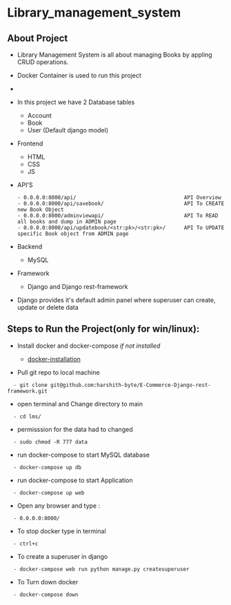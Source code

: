 # Library_management_system

## About Project
- Library Management System is all about managing Books by appling CRUD operations.
- Docker Container is used to run this project
- 

- In this project we have 2 Database tables 
  - Account
  - Book
  - User (Default django model)
  
- Frontend
  - HTML
  - CSS
  - JS 

- API'S 
  ```
  - 0.0.0.0:8000/api/                                   API Overview
  - 0.0.0.0:8000/api/savebook/                          API To CREATE new Book Object
  - 0.0.0.0:8000/adminviewapi/                          API To READ all books and dump in ADMIN page
  - 0.0.0.0:8000/api/updatebook/<str:pk>/<str:pk>/      API To UPDATE specific Book object from ADMIN page
  ```
- Backend
  - MySQL
  
- Framework
  - Django and Django rest-framework 

- Django provides it's default admin panel where superuser can create, update or delete data

## Steps to Run the Project(only for win/linux):

- Install docker and docker-compose *if not installed*
  - [docker-installation](https://docs.docker.com/compose/install/)

- Pull git repo to local machine 
```
  - git clone git@github.com:harshith-byte/E-Commerce-Django-rest-framework.git
```

- open terminal and Change directory to main
```
  - cd lms/
```

- permisssion for the data had to changed
```
  - sudo chmod -R 777 data
```

- run docker-compose to start MySQL database 
```
  - docker-compose up db
```

- run docker-compose to start Application 
```
  - docker-compose up web
```

- Open any browser and type :
```
  - 0.0.0.0:8000/
```

- To stop docker type in terminal
```
  - ctrl+c
```

- To create a superuser in django
```
  - docker-compose web run python manage.py createsuperuser
```

- To Turn down docker
```
  - docker-compose down
```

